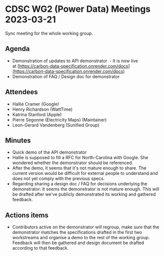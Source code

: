 # CDSC WG2 (Power Data) Meetings 2023-03-21

Sync meeting for the whole working group.

## Agenda

* Demonstration of updates to API demonstrator  - It is now live at [https://carbon-data-specification.onrender.com/docs](https://carbon-data-specification.onrender.com/docs)
* Demonstration of FAQ / Design doc for demonstrator

## Attendees

* Hallie Cramer (Google)
* Henry Richardson (WattTime)
* Katrina Stanford (Apple)
* Pierre Segonne (Electricity Maps) (Maintainer)
* Leon-Gerard Vandenberg (Sunified Group)

## Minutes

* Quick demo of the API demonstrator
* Hallie is supposed to fill a RFC for North-Carolina with Google. She wondered whether the demonstrator should be referenced.
* After the demo, it seems that it's not mature enough to share. The current version would be difficult for external people to understand and does not yet comply with the previous specs.
* Regarding sharing a design doc / FAQ for decisions underlying the demonstrator: It seems the demonstrator is not mature enough. This will be drafted after we've publicly demonstrated its working and gathered feedback.

## Actions items

* Contributors active on the demonstrator will regroup, make sure that the demonstrator matches the specifications drafted in the first two workstreams and organise a demo to the rest of the working group. Feedback will then be gathered and design document be drafted according to that feedback.
